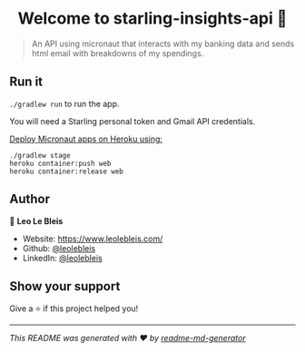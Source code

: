 <h1 align="center">Welcome to starling-insights-api 👋</h1>
<p>
</p>

> An API using micronaut that interacts with my banking data and sends html email with breakdowns of my spendings.

## Run it

`./gradlew run` to run the app.

You will need a Starling personal token and Gmail API credentials.

[Deploy Micronaut apps on Heroku using:](https://maccoda.github.io/deploying-micronaut-heroku/)
```
./gradlew stage
heroku container:push web
heroku container:release web
```

## Author

👤 **Leo Le Bleis**

* Website: https://www.leolebleis.com/
* Github: [@leolebleis](https://github.com/leolebleis)
* LinkedIn: [@leolebleis](https://linkedin.com/in/leolebleis)

## Show your support

Give a ⭐️ if this project helped you!

***
_This README was generated with ❤️ by [readme-md-generator](https://github.com/kefranabg/readme-md-generator)_